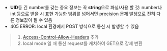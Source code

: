 - <b>UID</b>등 긴 number를 갖는 중요 정보는 꼭 <b>string</b>으로 파싱/사용 할 것: number나 int 등으로 받을 시 표현 가능한 범위를 넘어서면 precision 문제 발생으로 전혀 다른 정보값이 될 수 있음
- 405 ERROR: local 환경에서 POST 방식으로 통신 시 발생할 수 있음
> 1. [Access-Control-Allow-Headers](https://developer.mozilla.org/ko/docs/Web/HTTP/Headers/Access-Control-Allow-Headers) 추가
> 2. local mode 일 때 통신 request를 캐치하여 GET으로 강제 변환
